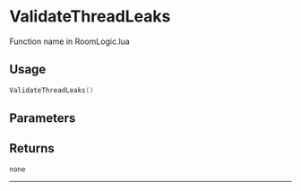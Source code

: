 # ValidateThreadLeaks
Function name in RoomLogic.lua
## Usage
```lua
ValidateThreadLeaks()
```
## Parameters

## Returns
`none`

---